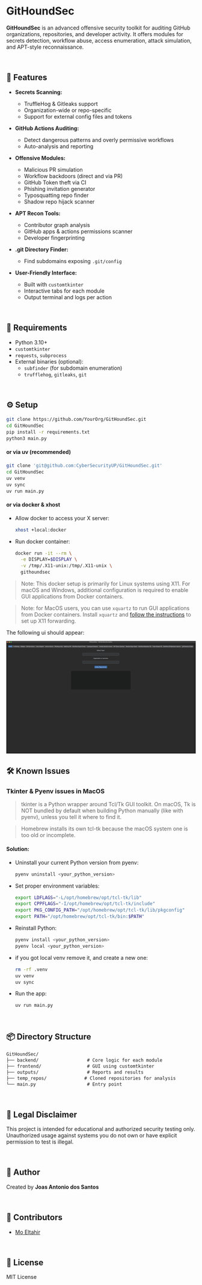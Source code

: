 # GitHoundSec

**GitHoundSec** is an advanced offensive security toolkit for auditing GitHub organizations, repositories, and developer activity. It offers modules for secrets detection, workflow abuse, access enumeration, attack simulation, and APT-style reconnaissance.

</br>

## 🚀 Features

- **Secrets Scanning:**

  - TruffleHog & Gitleaks support
  - Organization-wide or repo-specific
  - Support for external config files and tokens

- **GitHub Actions Auditing:**

  - Detect dangerous patterns and overly permissive workflows
  - Auto-analysis and reporting

- **Offensive Modules:**

  - Malicious PR simulation
  - Workflow backdoors (direct and via PR)
  - GitHub Token theft via CI
  - Phishing invitation generator
  - Typosquatting repo finder
  - Shadow repo hijack scanner

- **APT Recon Tools:**

  - Contributor graph analysis
  - GitHub apps & actions permissions scanner
  - Developer fingerprinting

- **.git Directory Finder:**

  - Find subdomains exposing `.git/config`

- **User-Friendly Interface:**
  - Built with `customtkinter`
  - Interactive tabs for each module
  - Output terminal and logs per action

</br>

## 🧠 Requirements

- Python 3.10+
- `customtkinter`
- `requests`, `subprocess`
- External binaries (optional):
  - `subfinder` (for subdomain enumeration)
  - `trufflehog`, `gitleaks`, `git`

</br>

## ⚙️ Setup

```bash
git clone https://github.com/YourOrg/GitHoundSec.git
cd GitHoundSec
pip install -r requirements.txt
python3 main.py
```

#### or via uv (recommended)

```zsh
git clone 'git@github.com:CyberSecurityUP/GitHoundSec.git'
cd GitHoundSec
uv venv
uv sync
uv run main.py
```

#### or via docker & xhost 

- Allow docker to access your X server:

  ```zsh
  xhost +local:docker
  ```

- Run docker container:
  ```zsh
  docker run -it --rm \
    -e DISPLAY=$DISPLAY \
    -v /tmp/.X11-unix:/tmp/.X11-unix \
    githoundsec
  ```

> Note: This docker setup is primarily for Linux systems using X11. For macOS and Windows, additional configuration is required to enable GUI applications from Docker containers.

> Note: for MacOS users, you can use `xquartz` to run GUI applications from Docker containers. Install `xquartz` and [follow the instructions](https://gist.github.com/roaldnefs/fe9f36b0e8cf2890af14572c083b516c) to set up X11 forwarding.

The following ui should appear:

  <img src="assets/screenshot.png" alt="GitHoundSec ScreenShot" style="width:40rem; height:auto;">

</br>

## 🛠️ Known Issues

### Tkinter & Pyenv issues in MacOS

> tkinter is a Python wrapper around Tcl/Tk GUI toolkit. On macOS, Tk is NOT bundled by default when building Python manually (like with pyenv), unless you tell it where to find it.

> Homebrew installs its own tcl-tk because the macOS system one is too old or incomplete.

#### Solution:

- Uninstall your current Python version from pyenv:

  ```bash
  pyenv uninstall <your_python_version>
  ```

- Set proper environment variables:

  ```bash
  export LDFLAGS="-L/opt/homebrew/opt/tcl-tk/lib"
  export CPPFLAGS="-I/opt/homebrew/opt/tcl-tk/include"
  export PKG_CONFIG_PATH="/opt/homebrew/opt/tcl-tk/lib/pkgconfig"
  export PATH="/opt/homebrew/opt/tcl-tk/bin:$PATH"
  ```

- Reinstall Python:

  ```zsh
  pyenv install <your_python_version>
  pyenv local <your_python_version>
  ```

- if you got local venv remove it, and create a new one:

  ```bash
  rm -rf .venv
  uv venv
  uv sync
  ```

- Run the app:
  ```bash
  uv run main.py
  ```

</br>

## 📦 Directory Structure

```
GitHoundSec/
├── backend/                  # Core logic for each module
├── frontend/                 # GUI using customtkinter
├── outputs/                  # Reports and results
├── temp_repos/              # Cloned repositories for analysis
└── main.py                   # Entry point
```

</br>

## 📌 Legal Disclaimer

This project is intended for educational and authorized security testing only. Unauthorized usage against systems you do not own or have explicit permission to test is illegal.

</br>

## 🧠 Author

Created by **Joas Antonio dos Santos**

</br>

## 🤝 Contributors

- [Mo Eltahir](https://github.com/MoElaSec)

</br>

## 🔗 License

MIT License
